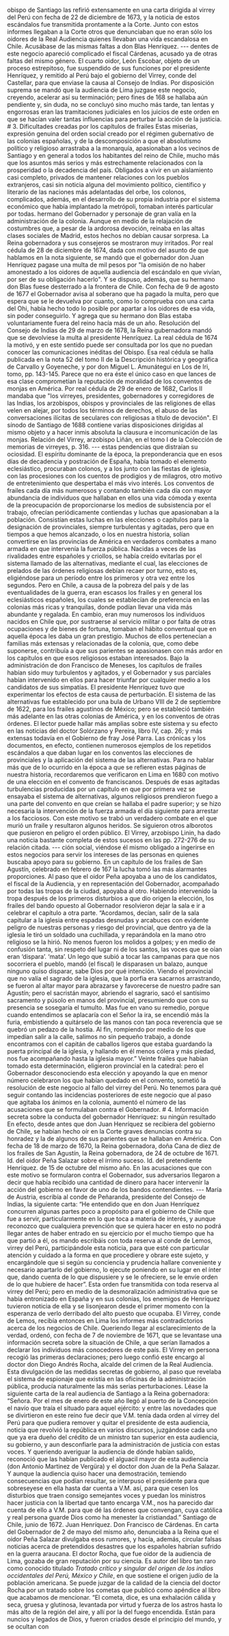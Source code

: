 obispo de Santiago las refirió extensamente en una carta dirigida al virrey del Perú con fecha de 22 de diciembre de 1673, y la noticia de estos escándalos fue transmitida prontamente a la Corte. Junto con estos informes llegaban a la Corte otros que denunciaban que no eran sólo los oidores de la Real Audiencia quienes llevaban una vida escandalosa en Chile. Acusábase de las mismas faltas a don Blas Henríquez. --- dentes de este negocio apareció complicado el fiscal Cárdenas, acusado ya de otras faltas del mismo género. El cuarto oidor, León Escobar, objeto de un proceso estrepitoso, fue suspendido de sus funciones por el presidente Henríquez, y remitido al Perú bajo el gobierno del Virrey, conde del Castellar, para que enviase la causa al Consejo de Indias. Por disposición suprema se mandó que la audiencia de Lima juzgase este negocio, creyendo, acelerar así su terminación; pero fines de 168 se hallaba aún pendiente y, sin duda, no se concluyó sino mucho más tarde, tan lentas y engorrosas eran las tramitaciones judiciales en los juicios de este orden en que se hacían valer tantas influencias para perturbar la acción de la justicia. # 3. Dificultades creadas por los capítulos de frailes Estas miserias, expresión genuina del orden social creado por el régimen gubernativo de las colonias españolas, y de la descomposición a que el absolutismo político y religioso arrastraba a la monarquía, apasionaban a los vecinos de Santiago y en general a todos los habitantes del reino de Chile, mucho más que los asuntos más serios y más estrechamente relacionados con la prosperidad o la decadencia del país. Obligados a vivir en un aislamiento casi completo, privados de mantener relaciones con los pueblos extranjeros, casi sin noticia alguna del movimiento político, científico y literario de las naciones más adelantadas del orbe, los colonos, complicados, además, en el desarrollo de su propia industria por el sistema económico que había implantado la metrópoli, tomaban interés particular por todas. hermano del Gobernador y personaje de gran valía en la administración de la colonia. Aunque en medio de la relajación de costumbres que, a pesar de la ardorosa devoción, reinaba en las altas clases sociales de Madrid, estos hechos no debían causar sorpresa. La Reina gobernadora y sus consejeros se mostraron muy irritados. Por real cédula de 28 de diciembre de 1674, dada con motivo del asunto de que hablamos en la nota siguiente, se mandó que el gobernador don Juan Henríquez pagase una multa de mil pesos por "la omisión de no haber amonestado a los oidores de aquella audiencia del escándalo en que vivían, por ser de su obligación hacerlo". Y se dispuso, además, que su hermano don Blas fuese desterrado a la frontera de Chile. Con fecha de 9 de agosto de 1677 el Gobernador avisa al soberano que ha pagado la multa, pero que espera que se le devuelva por cuanto, como lo comprueba con una carta del Ohi, había hecho todo lo posible por apartar a los oidores de esa vida, sin poder conseguirlo. Y agrega que su hermano don Blas estaba voluntariamente fuera del reino hacía más de un año. Resolución del Consejo de Indias de 29 de marzo de 1678, la Reina gubernadora mandó que se devolviese la multa al presidente Henríquez. La real cédula de 1674 la motivó, y en este sentido puede ser consultada por los que no puedan conocer las comunicaciones inéditas del Obispo. Esa real cédula se halla publicada en la nota 52 del tomo II de la Descripción histórica y geográfica de Carvallo y Goyeneche, y por don Miguel L. Amunátegui en Los de Iri, tomo, pp. 143-145. Parece que no era éste el único caso en que lances de esa clase comprometían la reputación de moralidad de los conventos de monjas en América. Por real cédula de 29 de enero de 1682, Carlos II mandaba que "los virreyes, presidentes, gobernadores y corregidores de las Indias, los arzobispos, obispos y provinciales de las religiones de ellas velen en alejar, por todos los términos de derechos, el abuso de las conversaciones ilícitas de seculares con religiosas a título de devoción". El sínodo de Santiago de 1688 contiene varias disposiciones dirigidas al mismo objeto y a hacer inmis absoluta la clausura e incomunicación de las monjas. Relación del Virrey, arzobispo Liñán, en el tomo I de la Colección de memorias de virreyes, p. 316. --- estas pendencias que distraían su ociosidad. El espíritu dominante de la época, la preponderancia que en esos días de decadencia y postración de España, había tomado el elemento eclesiástico, procuraban colonos, y a los junto con las fiestas de iglesia, con las procesiones con los cuentos de prodigios y de milagros, otro motivo de entretenimiento que despertaba el más vivo interés. Los conventos de frailes cada día más numerosos y contando también cada día con mayor abundancia de individuos que hallaban en ellos una vida cómoda y exenta de la preocupación de proporcionarse los medios de subsistencia por el trabajo, ofrecían periódicamente contiendas y luchas que apasionaban a la población. Consistían estas luchas en las elecciones o capítulos para la designación de provinciales, siempre turbulentas y agitadas, pero que en tiempos a que hemos alcanzado, o los en nuestra historia, solían convertirse en las provincias de América en verdaderos combates a mano armada en que intervenía la fuerza pública. Nacidas a veces de las rivalidades entre españoles y criollos, se había creído evitarlas por el sistema llamado de las alternativas, mediante el cual, las elecciones de prelados de las órdenes religiosas debían recaer por turno, esto es, eligiéndose para un período entre los primeros y otra vez entre los segundos. Pero en Chile, a causa de la pobreza del país y de las eventualidades de la guerra, eran escasos los frailes y en general los eclesiásticos españoles, los cuales se establecían de preferencia en las colonias más ricas y tranquilas, donde podían llevar una vida más abundante y regalada. En cambio, eran muy numerosos los individuos nacidos en Chile que, por sustraerse al servicio militar o por falta de otras ocupaciones y de bienes de fortuna, tomaban el hábito conventual que en aquella época les daba un gran prestigio. Muchos de ellos pertenecían a familias más extensas y relacionadas de la colonia, que, como debe suponerse, contribuía a que sus parientes se apasionasen con más ardor en los capítulos en que esos religiosos estaban interesados. Bajo la administración de don Francisco de Meneses, los capítulos de frailes habían sido muy turbulentos y agitados, y el Gobernador y sus parciales habían intervenido en ellos para hacer triunfar por cualquier medio a los candidatos de sus simpatías. El presidente Henríquez tuvo que experimentar los efectos de esta causa de perturbación. El sistema de las alternativas fue establecido por una bula de Urbano VIII de 2 de septiembre de 1622, para los frailes agustinos de México; pero se estableció también más adelante en las otras colonias de América, y en los conventos de otras órdenes. El lector puede hallar más amplias sobre este sistema y su efecto en las noticias del doctor Solórzano y Pereira, libro IV, cap. 26; y más extensas todavía en el Gobierno de fray José Parra. Las crónicas y los documentos, en efecto, contienen numerosos ejemplos de los repetidos escándalos a que daban lugar en los conventos las elecciones de provinciales y la aplicación del sistema de las alternativas. Para no hablar más que de lo ocurrido en la época a que se refieren estas páginas de nuestra historia, recordaremos que verificaron en Lima en 1680 con motivo de una elección en el convento de franciscanos. Después de esas agitadas turbulencias producidas por un capítulo en que por primera vez se ensayaba el sistema de alternativas, algunos religiosos prendieron fuego a una parte del convento en que creían se hallaba el padre superior; y se hizo necesaria la intervención de la fuerza armada el día siguiente para arrestar a los facciosos. Con este motivo se trabó un verdadero combate en el que murió un fraile y resultaron algunos heridos. Se siguieron otros alborotos que pusieron en peligro el orden público. El Virrey, arzobispo Linin, ha dado una noticia bastante completa de estos sucesos en las pp. 272-276 de su relación citada. --- ción social, viéndose él mismo obligado a ingerirse en estos negocios para servir los intereses de las personas en quienes buscaba apoyo para su gobierno. En un capítulo de los frailes de San Agustín, celebrado en febrero de 167 la lucha tomó las más alarmantes proporciones. Al paso que el oidor Peña apoyaba a uno de los candidatos, el fiscal de la Audiencia, y en representación del Gobernador, acompañado por todas las tropas de la ciudad, apoyaba al otro. Habiendo intervenido la tropa después de los primeros disturbios a que dio origen la elección, los frailes del bando opuesto al Gobernador resolvieron dejar la sala e ir a celebrar el capítulo a otra parte. “Acordamos, decían, salir de la sala capitular a la iglesia entre espadas desnudas y arcabuces con evidente peligro de nuestras personas y riesgo del provincial, que dentro ya de la iglesia le tiró un soldado una cuchillada, y reparándola en la mano otro religioso se la hirió. No menos fueron los molidos a golpes; y en medio de confusión tanta, sin respeto del lugar ni de los santos, las voces que se oían eran ‘dispara’. ‘mata’. Un lego que subió a tocar las campanas para que nos socorriera el pueblo, mandó (el fiscal) le disparasen un balazo, aunque ninguno quiso disparar, sabe Dios por qué intención. Viendo el provincial que no valía el sagrado de la iglesia, que la porfia era sacarnos arrastrando, se fueron al altar mayor para abrazarse y favorecerse de nuestro padre san Agustín; pero el sacristán mayor, abriendo el sagrario, sacó el santísimo sacramento y púsolo en manos del provincial, presumiendo que con su presencia se sosegaría el tumulto. Mas fue en vano su remedio, porque cuando entendimos se aplacaría con el Señor la ira, se encendió más la furia, embistiendo a quitárselo de las manos con tan poca reverencia que se quebró un pedazo de la hostia. Al fin, rompiendo por medio de los que impedían salir a la calle, salimos no sin pequeño trabajo, a donde encontramos con el capitán de caballos ligeros que estaba guardando la puerta principal de la iglesia, y hallando en él menos cólera y más piedad, nos fue acompañando hasta la iglesia mayor.” Veinte frailes que habían tomado esta determinación, eligieron provincial en la catedral: pero el Gobernador desconociendo esta elección y apoyando la que en menor número celebraron los que habían quedado en el convento, sometió la resolución de este negocio al fallo del virrey del Perú. No tenemos para qué seguir contando las incidencias posteriores de este negocio que al paso que agitaba los ánimos en la colonia, aumentó el número de las acusaciones que se formulaban contra el Gobernador. # 4. Información secreta sobre la conducta del gobernador Henríquez: su ningún resultado En efecto, desde antes que don Juan Henríquez se recibiera del gobierno de Chile, se habían hecho oír en la Corte graves denuncias contra su honradez y la de algunos de sus parientes que se hallaban en América. Con fecha de 18 de marzo de 1670, la Reina gobernadora, doña Cana de diez de los frailes de San Agustín, la Reina gobernadora, de 24 de octubre de 1671. Id. del oidor Peña Salazar sobre el írrimo suceso. Id. del pretendiente Henríquez. de 15 de octubre del mismo año. En las acusaciones que con este motivo se formularon contra el Gobernador, sus adversarios llegaron a decir que había recibido una cantidad de dinero para hacer intervenir la acción del gobierno en favor de uno de los bandos contendientes. --- María de Austria, escribía al conde de Peñaranda, presidente del Consejo de Indias, la siguiente carta: “He entendido que en don Juan Henríquez concurren algunas partes poco a propósito para el gobierno de Chile que fue a servir, particularmente en lo que toca a materia de interés, y aunque reconozco que cualquiera prevención que se quiera hacer en esto no podrá llegar antes de haber entrado en su ejercicio por el mucho tiempo que ha que partió a él, os mando escribáis con toda reserva al conde de Lemos, virrey del Perú, participándole esta noticia, para que esté con particular atención y cuidado a la forma en que procediere y obrare este sujeto, y encargándole que si según su conciencia y prudencia hallare conveniente y necesario apartarlo del gobierno, lo ejecute poniendo en su lugar en el ínter que, dando cuenta de lo que dispusiere y se le ofreciere, se le envíe orden de lo que hubiere de hacer”. Esta orden fue transmitida con toda reserva al virrey del Perú; pero en medio de la desmoralización administrativa que se había entronizado en España y en sus colonias, los enemigos de Henríquez tuvieron noticia de ella y se lisonjearon desde el primer momento con la esperanza de verlo derribado del alto puesto que ocupaba. El Virrey, conde de Lemos, recibía entonces en Lima los informes más contradictorios acerca de los negocios de Chile. Queriendo llegar al esclarecimiento de la verdad, ordenó, con fecha de 7 de noviembre de 1671, que se levantase una información secreta sobre la situación de Chile, a que serían llamados a declarar los individuos más conocedores de este país. El Virrey en persona recogió las primeras declaraciones; pero luego confió este encargo al doctor don Diego Andrés Rocha, alcalde del crimen de la Real Audiencia. Esta divulgación de las medidas secretas de gobierno, al paso que revelaba el sistema de espionaje que existía en las oficinas de la administración pública, producía naturalmente las más serias perturbaciones. Léase la siguiente carta de la real audiencia de Santiago a la Reina gobernadora: “Señora. Por el mes de enero de este año llegó al puerto de la Concepción el navío que traía el situado para aquel ejército: y entre las novedades que se divirtieron en este reino fue decir que V.M. tenía dada orden al virrey del Perú para que pudiera remover y quitar el presidente de esta audiencia, noticia que revolvió la república en varios discursos, juzgándose cada uno que ya era dueño del crédito de un ministro tan superior en esta audiencia, su gobierno, y aun desconfiarle para la administración de justicia con estas voces. Y queriendo averiguar la audiencia de dónde habían salido, reconoció que las habían publicado el alguacil mayor de esta audiencia (don Antonio Martinez de Vergüra) y el doctor don Juan de la Peña Salazar. Y aunque la audiencia quiso hacer una demostración, temiendo consecuencias que podían resultar, se interpuso el presidente para que sobreseyese en ella hasta dar cuenta a V.M. así, para que cesen los disturbios que traen consigo semejantes voces y puedan los ministros hacer justicia con la libertad que tanto encarga V.M., nos ha parecido dar cuenta de ello a V.M. para que dé las órdenes que convengan, cuya católica y real persona guarde Dios como ha menester la cristiandad.” Santiago de Chile, junio de 1672. Juan Henríquez. Don Francisco de Cárdenas. En carta del Gobernador de 2 de mayo del mismo año, denunciaba a la Reina que el oidor Peña Salazar divulgaba esos rumores, y hacía, además, circular falsas noticias acerca de pretendidos desastres que los españoles habrían sufrido en la guerra araucana. El doctor Rocha, que fue oidor de la audiencia de Lima, gozaba de gran reputación por su ciencia. Es autor del libro tan raro como conocido titulado *Tratado crítico y singular del origen de los indios occidentales del Perú, México y Chile*, en que sostiene el origen judío de la población americana. Se puede juzgar de la calidad de la ciencia del doctor Rocha por un tratado sobre los cometas que publicó como apéndice al libro que acabamos de mencionar. “El cometa, dice, es una exhalación cálida y seca, gruesa y glutinosa, levantada por virtud y fuerza de los astros hasta lo más alto de la región del aire, y allí por la del fuego encendida. Están para nuncios y legados de Dios, y fueron criados desde el principio del mundo, y se ocultan con